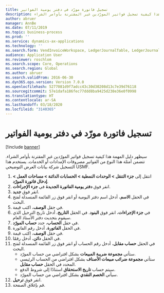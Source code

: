 ```yaml
---
title: تسجيل فاتورة مورّد في دفتر يومية الفواتير
description: سيظهر دليل المهمة هذا كيفية تسجيل فواتير المورّدين غير المقترنة بأوامر الشراء.
author: abruer
manager: AnnBe
ms.date: 07/11/2019
ms.topic: business-process
ms.prod: ''
ms.service: dynamics-ax-applications
ms.technology: ''
ms.search.form: VendInvoiceWorkspace, LedgerJournalTable, LedgerJournalTransVendInvoice
audience: Application User
ms.reviewer: roschlom
ms.search.scope: Core, Operations
ms.search.region: Global
ms.author: abruer
ms.search.validFrom: 2016-06-30
ms.dyn365.ops.version: Version 7.0.0
ms.openlocfilehash: 5277081d9f7adcc43c30d30208d13c7e39d76118
ms.sourcegitcommit: 57e1dafa186fec77ddd8ba9425d238e36e0f0998
ms.translationtype: HT
ms.contentlocale: ar-SA
ms.lasthandoff: 03/18/2020
ms.locfileid: "3140365"
---
```

# <a name="record-a-vendor-invoice-in-the-invoice-journal"></a>تسجيل فاتورة مورّد في دفتر يومية الفواتير

[!include [banner](../../includes/banner.md)]

سيظهر دليل المهمة هذا كيفية تسجيل فواتير المورّدين غير المقترنة بأوامر الشراء. تتضمن أمثلة هذا النوع من الفواتير مصروفات الإمدادات أو الخدمات.  يستخدم هذا التسجيل شركة بيانات العرض التوضيحي USMF.

1. انتقل إلى **جزء التنقل > الوحدات النمطية > الحسابات الدائنة > مساحات العمل > إدخال فاتورة المورّد‬**.
2. انقر فوق **دفتر يومية الفاتورة الجديدة‬** في **جزء الإجراءات**.
3. انقر فوق **جديد**.
4. في الحقل **الاسم**، أدخل اسم دفتر اليومية أو انقر فوق زر القائمة المنسدلة لفتح البحث.
5. في حقل **الوصف**، اكتب قيمة.
6. في **جزء الإجراءات**، انقر فوق **البنود**. في الحقل **التاريخ**، أدخل تاريخ الترحيل الذي سيقوم بتحديث دفتر الأستاذ العام.  
7. في حقل **الحساب**، حدد **حساب المورّد**.
8. في الحقل **الفاتورة**، أدخل رقم الفاتورة.
9. في حقل **الوصف**، اكتب قيمة.
10. في الحقل **دائن**، أدخل رقمًا.
11. في الحقل **حساب مقابل**، أدخل رقم الحساب أو انقر فوق زر القائمة المنسدلة لفتح البحث.
    * ستأتي **مجموعة ضريبة المبيعات** بشكل افتراضي من حساب المورّد.  
    * ستأتي **مجموعة ضرائب مبيعات الأصناف** بشكل افتراضي من الحساب الرئيسي المحدد في الحقل **حساب مقابل**.  
    * سيتم حساب **تاريخ الاستحقاق** استنادًا إلى شروط الدفع.  
    * سيأتي **الخصم النقدي** بشكل افتراضي من حساب المورّد.  
12. انقر فوق **ترحيل**.
13. قم بإغلاق الصفحة.

